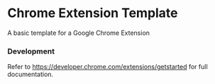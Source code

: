 # Chrome Extension Template

A basic template for a Google Chrome Extension

### Development

Refer to https://developer.chrome.com/extensions/getstarted for full documentation.
